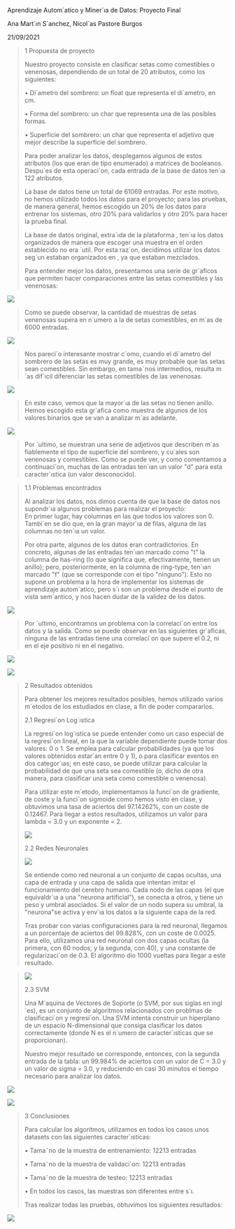 Aprendizaje Autom´atico y Miner´ıa de Datos: Proyecto Final

Ana Mart´ın S´anchez, Nicol´as Pastore Burgos

21/09/2021

> 1 Propuesta de proyecto
>
> Nuestro proyecto consiste en clasificar setas como comestibles o
> venenosas, dependiendo de un total de 20 atributos, como los
> siguientes:
>
> • Di´ametro del sombrero: un float que representa el di´ametro, en cm.
>
> • Forma del sombrero: un char que representa una de las posibles
> formas.
>
> • Superficie del sombrero: un char que representa el adjetivo que
> mejor describe la superficie del sombrero.
>
> Para poder analizar los datos, desplegamos algunos de estos atributos
> (los que eran de tipo enumerado) a matrices de booleanos. Despu´es de
> esta operaci´on, cada entrada de la base de datos ten´ıa 122
> atributos.
>
> La base de datos tiene un total de 61069 entradas. Por este motivo, no
> hemos utilizado todos los datos para el proyecto; para las pruebas, de
> manera general, hemos escogido un 20% de los datos para entrenar los
> sistemas, otro 20% para validarlos y otro 20% para hacer la prueba
> final.
>
> La base de datos original, extra´ıda de la plataforma , ten´ıa los
> datos organizados de manera que escoger una muestra en el orden
> establecido no era ´util. Por esta raz´on, decidimos utilizar los
> datos seg´un estaban organizados en , ya que estaban mezclados.
>
> Para entender mejor los datos, presentamos una serie de gr´aficos que
> permiten hacer comparaciones entre las setas comestibles y las
> venenosas:



![](vertopal_ab2ecb0e72ac41ceab4b0bec34c00820/media/image1.png)

> Como se puede observar, la cantidad de muestras de setas venenosas
> supera en n´umero a la de setas comestibles, en m´as de 6000 entradas.

![](vertopal_ab2ecb0e72ac41ceab4b0bec34c00820/media/image2.png)

> Nos pareci´o interesante mostrar c´omo, cuando el di´ametro del
> sombrero de las setas es muy grande, es muy probable que las setas
> sean comestibles. Sin embargo, en tama˜nos intermedios, resulta m´as
> dif´ıcil diferenciar las setas comestibles de las venenosas.



![](vertopal_ab2ecb0e72ac41ceab4b0bec34c00820/media/image3.png)

> En este caso, vemos que la mayor´ıa de las setas no tienen anillo.
> Hemos escogido esta gr´afica como muestra de algunos de los valores
> binarios que se van a analizar m´as adelante.

![](vertopal_ab2ecb0e72ac41ceab4b0bec34c00820/media/image4.png)

> Por ´ultimo, se muestran una serie de adjetivos que describen m´as
> fiablemente el tipo de superficie del sombrero, y cu´ales son
> venenosas y comestibles. Como se puede ver, y como comentamos a
> continuaci´on, muchas de las entradas ten´ıan un valor "d" para esta
> caracter´ıstica (un valor desconocido).



> 1.1 Problemas encontrados
>
> Al analizar los datos, nos dimos cuenta de que la base de datos nos
> supondr´ıa algunos problemas para realizar el proyecto:\
> En primer lugar, hay columnas en las que todos los valores son 0.
> Tambi´en se dio que, en la gran mayor´ıa de filas, alguna de las
> columnas no ten´ıa un valor.
>
> Por otra parte, algunos de los datos eran contradictorios. En
> concreto, algunas de las entradas ten´ıan marcado como "t" la columna
> de has-ring (lo que significa que, efectivamente, tienen un anillo);
> pero, posteriormente, en la columna de ring-type, ten´ıan marcado "f"
> (que se corresponde con el tipo "ninguno"). Esto no supone un problema
> a la hora de implementar los sistemas de aprendizaje autom´atico, pero
> s´ı son un problema desde el punto de vista sem´antico, y nos hacen
> dudar de la validez de los datos.

![](vertopal_ab2ecb0e72ac41ceab4b0bec34c00820/media/image5.png)

> Por ´ultimo, encontramos un problema con la correlaci´on entre los
> datos y la salida. Como se puede observar en las siguientes gr´aficas,
> ninguna de las entradas tiene una correlaci´on que supere el 0.2, ni
> en el eje positivo ni en el negativo.



![](vertopal_ab2ecb0e72ac41ceab4b0bec34c00820/media/image6.png)

![](vertopal_ab2ecb0e72ac41ceab4b0bec34c00820/media/image7.png)



> 2 Resultados obtenidos
>
> Para obtener los mejores resultados posibles, hemos utilizado varios
> m´etodos de los estudiados en clase, a fin de poder compararlos.
>
> 2.1 Regresi´on Log´ıstica
>
> La regresi´on log´ıstica se puede entender como un caso especial de la
> regresi´on lineal, en la que la variable dependiente puede tomar dos
> valores: 0 o 1. Se emplea para calcular probabilidades (ya que los
> valores obtenidos estar´an entre 0 y 1), o para clasificar eventos en
> dos categor´ıas; en este caso, se puede utilizar para calcular la
> probabilidad de que una seta sea comestible (o, dicho de otra manera,
> para clasificar una seta como comestible o venenosa).
>
> Para utilizar este m´etodo, implementamos la funci´on de gradiente, de
> coste y la funci´on sigmoide como hemos visto en clase, y obtuvimos
> una tasa de aciertos del 97.14262%, con un coste de 0.12467. Para
> llegar a estos resultados, utilizamos un valor para lambda = 3.0 y un
> exponente = 2.
>
> ![](vertopal_ab2ecb0e72ac41ceab4b0bec34c00820/media/image8.png)
>
> 2.2 Redes Neuronales
>
> ![](vertopal_ab2ecb0e72ac41ceab4b0bec34c00820/media/image9.png)
>
> Se entiende como red neuronal a un conjunto de capas ocultas, una capa
> de entrada y una capa de salida que intentan imitar el funcionamiento
> del cerebro humano. Cada nodo de las capas (el que equivaldr´ıa a una
> "neurona artificial"), se conecta a otros, y tiene un peso y umbral
> asociados. Si el valor de un nodo supera su umbral, la "neurona"se
> activa y env´ıa los datos a la siguiente capa de la red.
>
> Tras probar con varias configuraciones para la red neuronal, llegamos
> a un porcentaje de aciertos del 99.828%, con un coste de 0.0025. Para
> ello, utilizamos una red neuronal con dos capas ocultas (la primera,
> con 60 nodos; y la segunda, con 40), y una constante de
> regularizaci´on de 0.3. El algoritmo dio 1000 vueltas para llegar a
> este resultado.



> ![](vertopal_ab2ecb0e72ac41ceab4b0bec34c00820/media/image10.png)
>
> 2.3 SVM
>
> Una M´aquina de Vectores de Soporte (o SVM, por sus siglas en
> ingl´es), es un conjunto de algoritmos relacionados con problmas de
> clasificaci´on y regresi´on. Una SVM intenta construir un hiperplano
> de un espacio N-dimensional que consiga clasificar los datos
> correctamente (donde N es el n´umero de caracter´ısticas que se
> proporcionan).
>
> Nuestro mejor resultado se corresponde, entonces, con la segunda
> entrada de la tabla: un 99.984% de aciertos con un valor de C = 3.0 y
> un valor de sigma = 3.0, y reduciendo en casi 30 minutos el tiempo
> necesario para analizar los datos.



![](vertopal_ab2ecb0e72ac41ceab4b0bec34c00820/media/image11.png)

![](vertopal_ab2ecb0e72ac41ceab4b0bec34c00820/media/image12.png)



> 3 Conclusiones
>
> Para calcular los algoritmos, utilizamos en todos los casos unos
> datasets con las siguientes caracter´ısticas:
>
> • Tama˜no de la muestra de entrenamiento: 12213 entradas
>
> • Tama˜no de la muestra de validaci´on: 12213 entradas
>
> • Tama˜no de la muestra de testeo: 12213 entradas
>
> • En todos los casos, las muestras son diferentes entre s´ı.
>
> Tras realizar todas las pruebas, obtuvimos los siguientes resultados:

![](vertopal_ab2ecb0e72ac41ceab4b0bec34c00820/media/image13.png)

